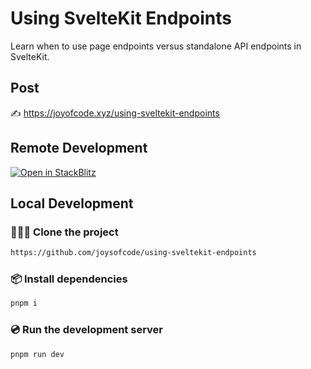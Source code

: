 # Using SvelteKit Endpoints

Learn when to use page endpoints versus standalone API endpoints in SvelteKit.

## Post

✍️ https://joyofcode.xyz/using-sveltekit-endpoints

## Remote Development

[![Open in StackBlitz](https://developer.stackblitz.com/img/open_in_stackblitz.svg)](https://stackblitz.com/github/joysofcode/using-sveltekit-endpoints)

## Local Development

### 🧑‍🤝‍🧑 Clone the project

```sh
https://github.com/joysofcode/using-sveltekit-endpoints
```

### 📦️ Install dependencies

```sh
pnpm i
```

### 💿️ Run the development server

```sh
pnpm run dev
```
